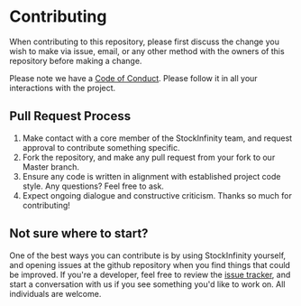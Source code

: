 # Contributing

When contributing to this repository, please first discuss the change you wish to make via issue,
email, or any other method with the owners of this repository before making a change. 

Please note we have a [Code of Conduct](https://github.com/davidknight00/stockInfinity/blob/master/CODE_OF_CONDUCT.md). Please follow it in all your interactions with the project.

## Pull Request Process

1. Make contact with a core member of the StockInfinity team, and request approval to contribute something specific.
2. Fork the repository, and make any pull request from your fork to our Master branch.
3. Ensure any code is written in alignment with established project code style. Any questions? Feel free to ask.
4. Expect ongoing dialogue and constructive criticism. Thanks so much for contributing!

## Not sure where to start? 

One of the best ways you can contribute is by using StockInfinity yourself, and opening issues at the github repository when you find things that could be improved. If you're a developer, feel free to review the [issue tracker](https://github.com/davidknight00/stockInfinity/issues), and start a conversation with us if you see something you'd like to work on. All individuals are welcome.
